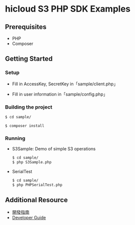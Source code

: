 # hicloud S3 PHP SDK Examples

## Prerequisites
- PHP
- Composer

## Getting Started

### Setup

* Fill in AccessKey, SecretKey in「sample/client.php」

* Fill in user information in「sample/config.php」


### Building the project

```sh
$ cd sample/

$ composer install
```

### Running
- S3Sample: Demo of simple S3 operations

    ```sh
    $ cd sample/
    $ php S3Sample.php
    ```

- SerialTest

    ```sh
    $ cd sample/
    $ php PHPSerialTest.php
    ```

## Additional Resource
* [開發指南](documentation/hicloudS3-php-sdk-開發指南.pdf)
* [Developer Guide](documentation/hicloudS3-php-sdk-DeveloperGuide.pdf)
